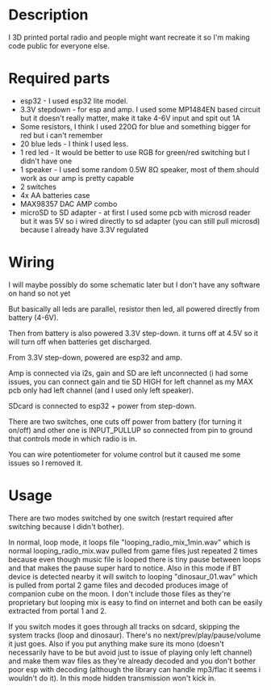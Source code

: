 # Description

I 3D printed portal radio and people might want recreate it so I'm making code public for everyone else.

# Required parts

- esp32 - I used esp32 lite model.
- 3.3V stepdown - for esp and amp. I used some MP1484EN based circuit but it doesn't really matter, make it take 4-6V input and spit out 1A
- Some resistors, I think I used 220Ω for blue and something bigger for red but i can't remember
- 20 blue leds - I think I used less.
- 1 red led - It would be better to use RGB for green/red switching but I didn't have one
- 1 speaker - I used some random 0.5W 8Ω speaker, most of them should work as our amp is pretty capable
- 2 switches
- 4x AA batteries case
- MAX98357 DAC AMP combo
- microSD to SD adapter - at first I used some pcb with microsd reader but it was 5V so i wired directly to sd adapter (you can still pull microsd) because I already have 3.3V regulated

# Wiring 

I will maybe possibly do some schematic later but I don't have any software on hand so not yet

But basically all leds are parallel, resistor then led, all powered directly from battery (4-6V). 

Then from battery is also powered 3.3V step-down. it turns off at 4.5V so it will turn off when batteries get discharged.

From 3.3V step-down, powered are esp32 and amp.

Amp is connected via i2s, gain and SD are left unconnected (i had some issues, you can connect gain and tie SD HIGH for left channel as my MAX pcb only had left channel (and I used only left speaker).

SDcard is connected to esp32 + power from step-down.

There are two switches, one cuts off power from battery (for turning it on/off) and other one is INPUT_PULLUP so connected from pin to ground that controls mode in which radio is in.

You can wire potentiometer for volume control but it caused me some issues so I removed it.

# Usage

There are two modes switched by one switch (restart required after switching because I didn't bother).

In normal, loop mode, it loops file "looping_radio_mix_1min.wav" which is normal looping_radio_mix.wav pulled from game files just repeated 2 times because even though music file is looped there is tiny pause between loops and that makes the pause super hard to notice. Also in this mode if BT device is detected nearby it will switch to looping "dinosaur_01.wav" which is pulled from portal 2 game files and decoded produces image of companion cube on the moon. I don't include those files as they're proprietary but looping mix is easy to find on internet and both can be easily extracted from portal 1 and 2.

If you switch modes it goes through all tracks on sdcard, skipping the system tracks (loop and dinosaur). There's no next/prev/play/pause/volume it just goes. Also if you put anything make sure its mono (doesn't necessarily have to be but avoid just to issue of playing only left channel) and make them wav files as they're already decoded and you don't bother poor esp with decoding (although the library can handle mp3/flac it seems i wouldn't do it). In this mode hidden transmission won't kick in.
